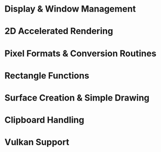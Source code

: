 # Display & Window Management



# 2D Accelerated Rendering



# Pixel Formats & Conversion Routines



# Rectangle Functions



# Surface Creation & Simple Drawing



# Clipboard Handling



# Vulkan Support

